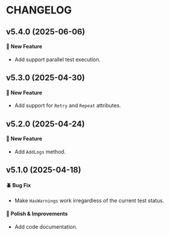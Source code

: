 # CHANGELOG

## v5.4.0 (2025-06-06)

#### :tada: New Feature
* Add support parallel test execution.

## v5.3.0 (2025-04-30)

#### :tada: New Feature
* Add support for `Retry` and `Repeat` attributes.

## v5.2.0 (2025-04-24)

#### :tada: New Feature
* Add `AddLogs` method.

## v5.1.0 (2025-04-18)

#### :beetle: Bug Fix
* Make `HasWarnings` work irregardless of the current test status.

#### :nail_care: Polish & Improvements
* Add code documentation.
